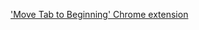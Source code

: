 ['Move Tab to Beginning' Chrome extension](https://chrome.google.com/webstore/detail/move-tab-to-beginning/jlfcidddombpgbclfnhkgllhlhkpdjpe)

